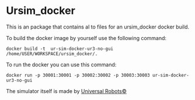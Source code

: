 # Ursim_docker
This is an package that contains al to files for an ursim_docker docker build. 

To build the docker image by yourself use the following command:
```
docker build -t  ur-sim-docker-ur3-no-gui /home/USER/WORKSPACE/ursim_docker/.
```

To run the docker you can use this command:
```
docker run -p 30001:30001 -p 30002:30002 -p 30003:30003 ur-sim-docker-ur3-no-gui 
```
The simulator itself is made by [Universal Robots&copy;](https://www.universal-robots.com/)




